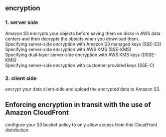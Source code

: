 ## encryption
### 1. server side
Amazon S3 encrypts your objects before saving them on disks in AWS data centers and then decrypts the objects when you download them.  
Specifying server-side encryption with Amazon S3 managed keys (SSE-S3)  
Specifying server-side encryption with AWS KMS (SSE-KMS)  
Specifying dual-layer server-side encryption with AWS KMS keys (DSSE-KMS)  
Specifying server-side encryption with customer-provided keys (SSE-C)  
### 2. client side 
encrypt your data client-side and upload the encrypted data to Amazon S3. 

## Enforcing encryption in transit with the use of Amazon CloudFront
configure your S3 bucket policy to only allow access from this CloudFront distribution
